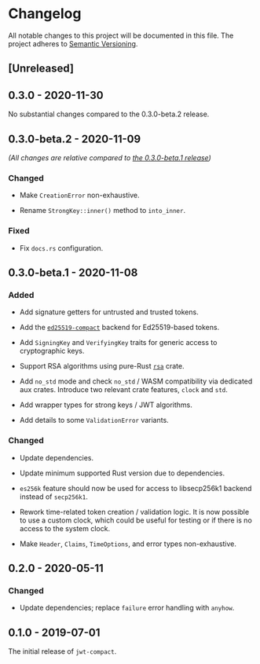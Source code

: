 # Changelog

All notable changes to this project will be documented in this file.
The project adheres to [Semantic Versioning](http://semver.org/spec/v2.0.0.html).

## [Unreleased]

## 0.3.0 - 2020-11-30

No substantial changes compared to the 0.3.0-beta.2 release.

## 0.3.0-beta.2 - 2020-11-09

*(All changes are relative compared to [the 0.3.0-beta.1 release](#030-beta1---2020-11-08))*

### Changed

- Make `CreationError` non-exhaustive.

- Rename `StrongKey::inner()` method to `into_inner`.

### Fixed

- Fix `docs.rs` configuration.

## 0.3.0-beta.1 - 2020-11-08

### Added

- Add signature getters for untrusted and trusted tokens.

- Add the [`ed25519-compact`] backend for Ed25519-based tokens.

- Add `SigningKey` and `VerifyingKey` traits for generic access to cryptographic keys.

- Support RSA algorithms using pure-Rust [`rsa`] crate.

- Add `no_std` mode and check `no_std` / WASM compatibility via dedicated aux crates.
  Introduce two relevant crate features, `clock` and `std`.

- Add wrapper types for strong keys / JWT algorithms.

- Add details to some `ValidationError` variants.

### Changed

- Update dependencies.

- Update minimum supported Rust version due to dependencies.

- `es256k` feature should now be used for access to libsecp256k1 backend instead of
  `secp256k1`.

- Rework time-related token creation / validation logic. It is now possible to
  use a custom clock, which could be useful for testing or if there is no access
  to the system clock.

- Make `Header`, `Claims`, `TimeOptions`, and error types non-exhaustive.

## 0.2.0 - 2020-05-11

### Changed

- Update dependencies; replace `failure` error handling with `anyhow`.

## 0.1.0 - 2019-07-01

The initial release of `jwt-compact`.

[`ed25519-compact`]: https://crates.io/crates/ed25519-compact
[`rsa`]: https://crates.io/crates/rsa
